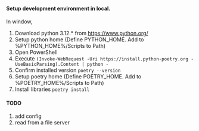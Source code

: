 #### Setup development environment in local.
In window, 
1. Download python 3.12.* from https://www.python.org/
2. Setup python home (Define PYTHON_HOME. Add to %PYTHON_HOME%/Scripts to Path)
3. Open PowerShell
4. Execute
`
(Invoke-WebRequest -Uri https://install.python-poetry.org -UseBasicParsing).Content | python -
`
5. Confirm installed version
`poetry --version`
6. Setup poetry home (Define POETRY_HOME. Add to %POETRY_HOME%/Scripts to Path)
7. Install libraries
`poetry install`


#### TODO
1. add config 
2. read from a file server

